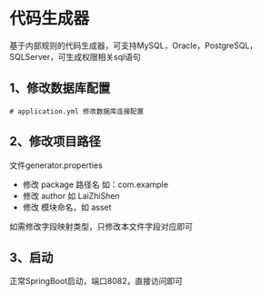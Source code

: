 # 代码生成器

​		基于内部规则的代码生成器，可支持MySQL，Oracle，PostgreSQL，SQLServer，可生成权限相关sql语句

## 1、修改数据库配置

```
# application.yml 修改数据库连接配置
```

## 2、修改项目路径

文件generator.properties

- 修改 package 路径名 如：com.example
- 修改 author 如 LaiZhiShen
- 修改 模块命名，如 asset

如需修改字段映射类型，只修改本文件字段对应即可

## 3、启动

正常SpringBoot启动，端口8082，直接访问即可